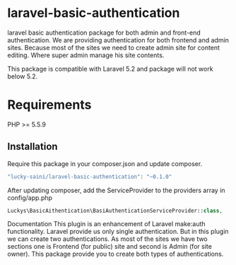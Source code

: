 # laravel-basic-authentication
laravel basic authentication package for both admin and front-end authentication. We are providing authentication for both frontend and admin sites. Because most of the sites we need to create admin site for content editing. Where super admin manage his site contents. 

This package is compatible with Laravel 5.2 and package will not work below 5.2.

# Requirements
PHP >= 5.5.9

Installation
------------------------
Require this package in your composer.json and update composer. 
```php
"lucky-saini/laravel-basic-authentication": "~0.1.0"
```

After updating composer, add the ServiceProvider to the providers array in config/app.php
```php
Luckys\BasicAithentication\BasiAuthenticationServiceProvider::class,
```
Documentation
This plugin is an enhancement of Laravel make:auth functionality. Laravel provide us only single authentication. But in this plugin we can create two authentications. As most of the sites we have two sections one is Frontend (for public) site and second is Admin (for site owner). This package provide you to create both types of authentications.
